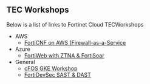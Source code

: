## TEC Workshops

Below is a list of links to Fortinet Cloud TECWorkshops

  - AWS
    - [FortiCNF on AWS (Firewall-as-a-Service](https://fortinetcloudcse.github.io/FortiCNF/)
  - Azure
    - [FortiWeb with ZTNA & FortiSoar](https://fortinetcloudcse.github.io/FortiWeb-Azure-ZTNA-FortiSoar/)
  - General
    - [cFOS GKE Workshop](https://fortinetcloudcse.github.io/cFOS-GKE-Workshop/01gettingstarted.html)
    - [FortiDevSec SAST & DAST](https://fortinetcloudcse.github.io/FortiDevSec-Workshop/index.html)